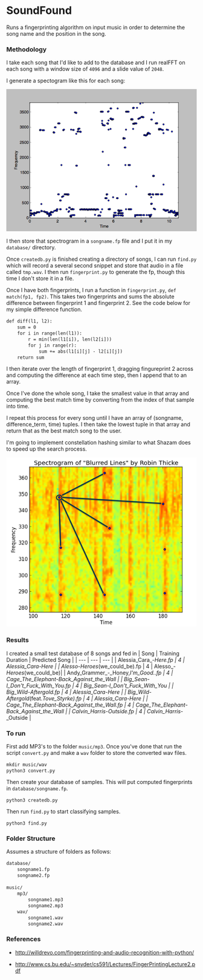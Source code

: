 # SoundFound

Runs a fingerprinting algorithm on input music in order to determine the song name and the position in the song. 

### Methodology

I take each song that I'd like to add to the database and I run realFFT on each song with a window size of `4096` and a slide value of `2048`.

I generate a spectogram like this for each song:

![spectrogram](spectrogram.png)

I then store that spectrogram in a `songname.fp` file and I put it in my `database/` directory.

Once `createdb.py` is finished creating a directory of songs, I can run `find.py` which will record a several second snippet and store that audio in a file called `tmp.wav`. I then run `fingerprint.py` to generate the fp, though this time I don't store it in a file. 

Once I have both fingerprints, I run a function in `fingerprint.py`, `def match(fp1, fp2)`. This takes two fingerprints and sums the absolute difference between fingerprint 1 and fingerprint 2. See the code below for my simple difference function.

	def diff(l1, l2):
		sum = 0
		for i in range(len(l1)):
			r = min(len(l1[i]), len(l2[i]))
			for j in range(r):
				sum += abs(l1[i][j] - l2[i][j])
		return sum

I then iterate over the length of fingerprint 1, dragging fingureprint 2 across and computing the difference at each time step, then I append that to an array.

Once I've done the whole song, I take the smallest value in that array and computing the best match time by converting from the index of that sample into time. 

I repeat this process for every song until I have an array of (songname, difference_term, time) tuples. I then take the lowest tuple in that array and return that as the best match song to the user.

I'm going to implement constellation hashing similar to what Shazam does to speed up the search process.

![spectrogram](spectrogram_constellation.png)


### Results

I created a small test database of 8 songs and fed in 
| Song | Training Duration | Predicted Song | 
| --- | --- | --- |
| Alessia_Cara_-_Here.fp | 4 | Alessia_Cara_-_Here |
| Alesso_-_Heroes_(we_could_be).fp | 4 | Alesso_-_Heroes_(we_could_be)|
| Andy_Grammer_-_Honey,_I'm_Good..fp | 4 | Cage_The_Elephant_-_Back_Against_the_Wall |
| Big_Sean_-_I_Don't_Fuck_With_You.fp | 4 | Big_Sean_-_I_Don't_Fuck_With_You |
| Big_Wild_-_Aftergold.fp | 4 | Alessia_Cara_-_Here |
| Big_Wild_-_Aftergold_(feat._Tove_Styrke).fp | 4 | Alessia_Cara_-_Here |
| Cage_The_Elephant_-_Back_Against_the_Wall.fp | 4 | Cage_The_Elephant_-_Back_Against_the_Wall |
| Calvin_Harris_-_Outside.fp | 4 | Calvin_Harris_-_Outside |


### To run

First add MP3's to the folder `music/mp3`. Once you've done that run the script `convert.py` and make a `wav` folder to store the converted wav files.

	mkdir music/wav
	python3 convert.py

Then create your database of samples. This will put computed fingerprints in `database/songname.fp`.

	python3 createdb.py

Then run `find.py` to start classifying samples.

	python3 find.py


### Folder Structure
Assumes a structure of folders as follows:

	database/
		songname1.fp
		songname2.fp

	music/
		mp3/
			songname1.mp3
			songname2.mp3
		wav/
			songname1.wav
			songname2.wav

### References

* http://willdrevo.com/fingerprinting-and-audio-recognition-with-python/

* http://www.cs.bu.edu/~snyder/cs591/Lectures/FingerPrintingLecture2.pdf